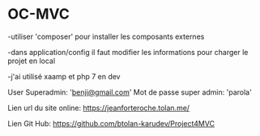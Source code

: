 # OC-MVC

-utiliser 'composer' pour installer les composants externes

-dans application/config  il faut modifier les informations pour charger le projet en local

-j'ai utilisé xaamp et php 7 en dev

User Superadmin:
'benji@gmail.com'
Mot de passe super admin:
'parola'

Lien url du site online:
https://jeanforteroche.tolan.me/

Lien Git Hub:
https://github.com/btolan-karudev/Project4MVC
